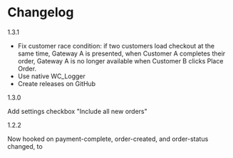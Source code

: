 # Changelog

1.3.1

* Fix customer race condition: if two customers load checkout at the same time, Gateway A is presented, when Customer A completes their order, Gateway A is no longer available when Customer B clicks Place Order. 
* Use native WC_Logger
* Create releases on GitHub

1.3.0

Add settings checkbox "Include all new orders" 

1.2.2

Now hooked on payment-complete, order-created, and order-status changed, to 